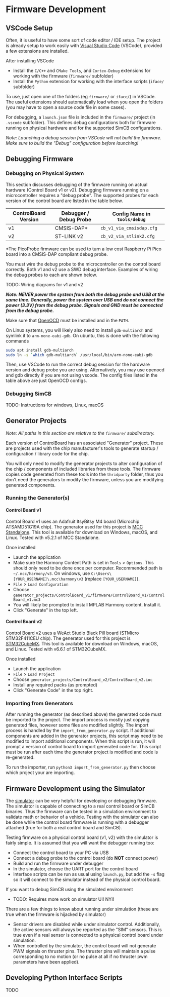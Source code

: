 # Firmware Development

## VSCode Setup

Often, it is useful to have some sort of code editor / IDE setup. The project is already setup to work easily with [Visual Studio Code](https://code.visualstudio.com/) (VSCode), provided a few extensions are installed.

After installing VSCode

- Install the `C/C++` and `CMake Tools`, and `Cortex-Debug` extensions for working with the firmware (`firmware/` subfolder)
- Install the `Python` extension for working with the interface scripts (`iface/` subfolder)


To use, just open one of the folders (eg `firmware/` or `iface/`) in VSCode. The useful extensions should automatically load when you open the folders (you may have to open a source code file in some cases).

For debugging, a `launch.json` file is included in the `firmware/` project (in `.vscode` subfolder). This defines debug configurations both for firmware running on physical hardware and for the supported SimCB configurations.

*Note: Launching a debug session from VSCode will not build the firmware. Make sure to build the "Debug" configuration before launching!*


## Debugging Firmware

### Debugging on Physical System

This section discusses debugging of the firmware running on actual hardware (Control Board v1 or v2). Debugging firmware running on a microcontroller requires a "debug probe". The supported probes for each version of the control board are listed in the table below.

| ControlBoard Version | Debugger / Debug Probe | Config Name in `tools/debug` |
| -------------------- | ---------------------- | ---------------------------- |
| v1                   | CMSIS-DAP&ast;         | `cb_v1_via_cmsisdap.cfg`     |
| v2                   | ST-LINK v2             | `cb_v2_via_stlink2.cfg`      |

&ast;The PicoProbe firmware can be used to turn a low cost Raspberry Pi Pico board into a CMSIS-DAP compliant debug probe.

You must wire the debug probe to the microcontroller on the control board correctly. Both v1 and v2 use a SWD debug interface. Examples of wiring the debug probes to each are shown below.

TODO: Wiring diagrams for v1 and v2

***Note: NEVER power the system from both the debug probe and USB at the same time. Generally, power the system over USB and do not connect the power (3.3V) from the debug probe. Signals and GND must be connected from the debug probe.***


Make sure that [OpenOCD](https://openocd.org/) must be installed and in the `PATH`. 

On Linux systems, you will likely also need to install `gdb-multiarch` and symlink it to `arm-none-eabi-gdb`. On ubuntu, this is done with the following commands

```sh
sudo apt install gdb-multiarch
sudo ln -s `which gdb-multiarch` /usr/local/bin/arm-none-eabi-gdb
```

Then, use VSCode to run the correct debug session for the hardware version and debug probe you are using. Alternatively, you may use openocd and gdb directly if you are not using vscode. The config files listed in the table above are just OpenOCD configs.


### Debugging SimCB

TODO: Instructions for windows, Linux, macOS


## Generator Projects

*Note: All paths in this section are relative to the `firmware/` subdirectory.*


Each version of ControlBoard has an associated "Generator" project. These are projects used with the chip manufacturer's tools to generate startup / configuration / library code for the chip.

You will only need to modify the generator projects to alter configuration of the chip / components of included libraries from these tools. The firmware copies code generated from these tools into the `thridparty` folder, thus you don't need the generators to modify the firmware, unless you are modifying generated components.

### Running the Generator(s)

#### Control Board v1

Control Board v1 uses an Adafruit ItsyBitsy M4 board (Microchip ATSAMD51G19A chip). The generator used for this project is [MCC Standalone](https://www.microchip.com/en-us/tools-resources/configure/mplab-code-configurator). This tool is available for download on Windows, macOS, and Linux. Tested with v5.2.1 of MCC Standalone.

Once installed

- Launch the application
- Make sure the Harmony Content Path is set in `Tools` > `Options`. This should only need to be done once per computer. Recommended path is `~/.mcc/harmony/v3`. On windows, use `C:\Users\[YOUR_USERNAME]\.mcc\harmony\v3` (replace `[YOUR_USERNAME]`).
- `File` > `Load Configuration`
- Choose `generator_projects/ControlBoard_v1/firmware/ControlBoard_v1/ControlBoard_v1.mc3`
- You will likely be prompted to install MPLAB Harmony content. Install it.
- Click "Generate" in the top left.

#### Control Board v2

Control Board v2 uses a WeAct Studio Black Pill board (STMicro STM32F411CEU chip). The generator used for this project is [STM32CubeMX](https://www.st.com/en/development-tools/stm32cubemx.html). This tool is available for download on Windows, macOS, and Linux. Tested with v6.6.1 of STM32CubeMX.

Once installed

- Launch the application
- `File` > `Load Project`
- Choose `generator_projects/ControlBoard_v2/ControlBoard_v2.ioc`
- Install any required packs (as prompted)
- Click "Generate Code" in the top right.


### Importing from Generators

After running the generator (as described above) the generated code must be imported to the project. The import process is mostly just copying generated files, however some files are modified slightly. The import process is handled by the `import_from_generator.py` script. If additional components are added in the generator projects, this script may need to be modified to import additional components. When this script is run, it will prompt a version of control board to import generated code for. This script must be run after each time the generator project is modified and code is re-generated.

To run the importer, run `python3 import_from_generator.py` then choose which project your are importing.


## Firmware Development using the Simulator

The [simulator](https://github.com/MB3hel/GodotAUVSim) can be very helpful for developing or debugging firmware. The simulator is capable of connecting to a real control board or SimCB binaries. Thus the firmware can be tested in a simulation environment to validate math or behavior of a vehicle. Testing with the simulator can also be done while the control board firmware is running with a debugger attached (true for both a real control board and SimCB).

Testing firmware on a physical control board (v1, v2) with the simulator is fairly simple. It is assumed that you will want the debugger running too:

- Connect the control board to your PC via USB
- Connect a debug probe to the control board (do **NOT** connect power)
- Build and run the firmware under debugger
- In the simulator, choose the UART port for the control board
- Interface scripts can be run as usual using `launch.py`, but add the `-s` flag so it will connect to the simulator instead of the physical control board.


If you want to debug SimCB using the simulated environment

- TODO: Requires more work on simulator UI! NYI!


There are a few things to know about running under simulation (these are true when the firmware is hijacked by simulator)

- Sensor drivers are disabled while under simulator control. Additionally, the active sensors will always be reported as the "SIM" sensors. This is true even if a real sensor is connected to a physical control board under simulation.
- When controlled by the simulator, the control board will not generate PWM signals on thruster pins. The thruster pins will maintain a pulse corresponding to no motion (or no pulse at all if no thruster pwm parameters have been applied).


## Developing Python Interface Scripts

TODO
